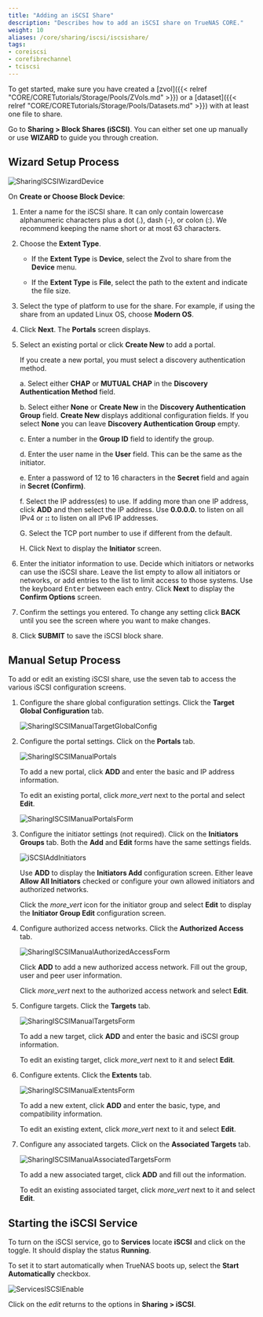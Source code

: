 ```yaml
---
title: "Adding an iSCSI Share"
description: "Describes how to add an iSCSI share on TrueNAS CORE."
weight: 10
aliases: /core/sharing/iscsi/iscsishare/
tags:
- coreiscsi
- corefibrechannel
- tciscsi
---
```




To get started, make sure you have created a [zvol]({{< relref "CORE/CORETutorials/Storage/Pools/ZVols.md" >}}) or a [dataset]({{< relref "CORE/CORETutorials/Storage/Pools/Datasets.md" >}}) with at least one file to share.

Go to **Sharing > Block Shares (iSCSI)**. You can either set one up manually or use **WIZARD** to guide you through creation.

## Wizard Setup Process

![SharingISCSIWizardDevice](/images/CORE/Sharing/SharingISCSIWizardDevice.png "iSCSI Wizard: Block Device")

On **Create or Choose Block Device**:

1. Enter a name for the iSCSI share. It can only contain lowercase alphanumeric characters plus a dot (.), dash (-), or colon (:). We recommend keeping the name short or at most 63 characters.

2. Choose the **Extent Type**.

   * If the **Extent Type** is **Device**, select the Zvol to share from the **Device** menu.

   * If the **Extent Type** is **File**, select the path to the extent and indicate the file size.

3. Select the type of platform to use for the share. For example, if using the share from an updated Linux OS, choose **Modern OS**.

4. Click **Next**. The **Portals** screen displays.

5. Select an existing portal or click **Create New** to add a portal.

   If you create a new portal, you must select a discovery authentication method.

   a. Select either **CHAP** or **MUTUAL CHAP** in the **Discovery Authentication Method** field.

   b. Select either **None** or **Create New** in the **Discovery Authentication Group** field. **Create New** displays additional configuration fields.
      If you select **None** you can leave **Discovery Authentication Group** empty.

   c. Enter a number in the **Group ID** field to identify the group.

   d. Enter the user name in the **User** field. This can be the same as the initiator.

   e. Enter a password of 12 to 16 characters in the **Secret** field and again in **Secret (Confirm)**.

   f. Select the IP address(es) to use. If adding more than one IP address, click **ADD** and then select the IP address.
      Use **0.0.0.0.** to listen on all IPv4 or **::** to listen on all IPv6 IP addresses.

   G. Select the TCP port number to use if different from the default.

   H. Click Next to display the **Initiator** screen.

6. Enter the initiator information to use. Decide which initiators or networks can use the iSCSI share. Leave the list empty to allow all initiators or networks, or add entries to the list to limit access to those systems. Use the keyboard <kbd>Enter</kbd> between each entry. Click **Next** to display the **Confirm Options** screen.

7. Confirm the settings you entered. To change any setting click **BACK** until you see the screen where you want to make changes.

8. Click **SUBMIT** to save the iSCSI block share.

## Manual Setup Process

To add or edit an existing iSCSI share, use the seven tab to access the various iSCSI configuration screens.

1. Configure the share global configuration settings. Click the **Target Global Configuration** tab.

   ![SharingISCSIManualTargetGlobalConfig](/images/CORE/Sharing/SharingISCSIManualTargetGlobalConfig.png "iSCSI Target Global Configuration")

2. Configure the portal settings. Click on the **Portals** tab.

   ![SharingISCSIManualPortals](/images/CORE/Sharing/SharingISCSIManualPortals.png "iSCSI Portal")

   To add a new portal, click **ADD** and enter the basic and IP address information.

   To edit an existing portal, click <i class="material-icons" aria-hidden="true" title="Options">more_vert</i> next to the portal and select **Edit**.

   ![SharingISCSIManualPortalsForm](/images/CORE/Sharing/SharingISCSIManualPortalsForm.png "iSCSI Portals Form")

3. Configure the initiator settings (not required). Click on the **Initiators Groups** tab. Both the **Add** and **Edit** forms have the same settings fields.

   ![iSCSIAddInitiators](/images/CORE/Sharing/iSCSIAddInitiators.png "iSCSI Add Initiators")

   Use **ADD** to display the **Initiators Add** configuration screen.
   Either leave **Allow All Initiators** checked or configure your own allowed initiators and authorized networks.

   Click the <i class="material-icons" aria-hidden="true" title="Options">more_vert</i> icon for the initiator group and select **Edit** to display the **Initiator Group Edit** configuration screen.

4. Configure authorized access networks. Click the **Authorized Access** tab.

   ![SharingISCSIManualAuthorizedAccessForm](/images/CORE/Sharing/SharingISCSIManualAuthorizedAccessForm.png "iSCSI Authorized Access Form")

   Click **ADD** to add a new authorized access network. Fill out the group, user and peer user information.

   Click <i class="material-icons" aria-hidden="true" title="Options">more_vert</i> next to the authorized access network and select **Edit**.

5. Configure targets. Click the **Targets** tab.

   ![SharingISCSIManualTargetsForm](/images/CORE/Sharing/SharingISCSIManualTargetsForm.png "iSCSI Targets Form")

   To add a new target, click **ADD** and enter the basic and iSCSI group information.

   To edit an existing target, click <i class="material-icons" aria-hidden="true" title="Options">more_vert</i> next to it and select **Edit**.

6. Configure extents. Click the **Extents** tab.

   ![SharingISCSIManualExtentsForm](/images/CORE/Sharing/SharingISCSIManualExtentsForm.png "iSCSI Extents Form")

   To add a new extent, click **ADD** and enter the basic, type, and compatibility information.

   To edit an existing extent, click <i class="material-icons" aria-hidden="true" title="Options">more_vert</i> next to it and select **Edit**.

7. Configure any associated targets. Click on the **Associated Targets** tab.

   ![SharingISCSIManualAssociatedTargetsForm](/images/CORE/Sharing/SharingISCSIManualAssociatedTargetsForm.png "iSCSI Associated Targets Form")

   To add a new associated target, click **ADD** and fill out the information.

   To edit an existing associated target, click <i class="material-icons" aria-hidden="true" title="Options">more_vert</i> next to it and select **Edit**.

## Starting the iSCSI Service

To turn on the iSCSI service, go to **Services** locate **iSCSI** and click on the toggle. It should display the status **Running**.

To set it to start automatically when TrueNAS boots up, select the **Start Automatically** checkbox.

![ServicesISCSIEnable](/images/CORE/Services/ServicesISCSIEnable.png "Starting the iSCSI Service")

Click on the <i class="material-icons" aria-hidden="true" title="Configure">edit</i> returns to the options in **Sharing > iSCSI**.
